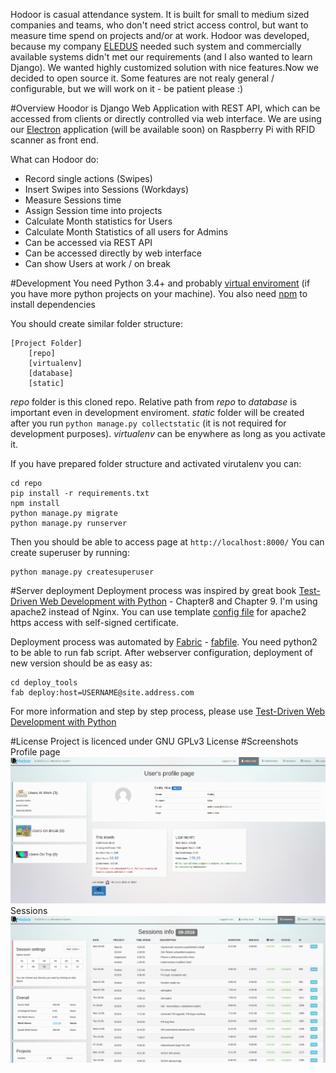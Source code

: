 Hodoor is casual attendance system. It is built for small to medium sized companies and teams, who don't need strict access control, but want to measure time spend on projects and/or at work.
Hodoor was developed, because my company [ELEDUS](http://www.eledus.cz/) needed such system and commercially available systems didn't met  our requirements (and I also wanted to learn Django). We wanted highly customized solution with nice features.Now we decided to open source it. Some features are not realy general / configurable, but we will work on it - be patient please :)

#Overview
Hoodor is Django Web Application with REST API, which can be accessed from clients or directly controlled via web interface. We are using our [Electron](http://electron.atom.io/) application (will be available soon) on Raspberry Pi with RFID scanner as front end.

What can Hodoor do:
* Record single actions (Swipes)
* Insert Swipes into Sessions (Workdays)
* Measure Sessions time
* Assign Session time into projects
* Calculate Month statistics for Users
* Calculate Month Statistics of all users for Admins
* Can be accessed via REST API
* Can be accessed directly by web interface
* Can show Users at work / on break

#Development
You need Python 3.4+ and probably [virtual enviroment](https://virtualenv.pypa.io/en/stable/) (if you have more python projects on your machine). You also need [npm](https://www.npmjs.com/) to install dependencies

You should create similar folder structure:
```
[Project Folder]
    [repo]
    [virtualenv]
    [database]
    [static]
```
*repo* folder is  this cloned repo. Relative path from *repo* to *database* is important even in development enviroment. *static* folder will be created after you run `python manage.py collectstatic` (it is not required for development purposes). *virtualenv* can be enywhere as long as you activate it.

If you have prepared folder structure and activated virutalenv you can:
```
cd repo
pip install -r requirements.txt
npm install
python manage.py migrate
python manage.py runserver
```
Then you should be able to access page at `http://localhost:8000/`
You can create superuser by running:
```
python manage.py createsuperuser
```
#Server deployment
Deployment process was inspired by great book [Test-Driven Web Development with Python](http://chimera.labs.oreilly.com/books/1234000000754/ch08.html) - Chapter8 and Chapter 9. I'm using apache2 instead of Nginx. You can use template [config file](deploy_tools/apache.conf.template) for apache2 https access with self-signed certificate.

Deployment process was automated by [Fabric](http://www.fabfile.org/) - [fabfile](deploy_tools/fabfile.py). You need python2 to be able to run fab script. After webserver configuration, deployment of new version should be as easy as:
```
cd deploy_tools
fab deploy:host=USERNAME@site.address.com
```
For more information and step by step process, please use [Test-Driven Web Development with Python](http://chimera.labs.oreilly.com/books/1234000000754/ch08.html)  

#License
Project is licenced under GNU GPLv3 License
#Screenshots
Profile page
![alt text](screenshots/hodoor1.png "User page")
Sessions
![alt text](screenshots/hodoor2.png "Sessions")

